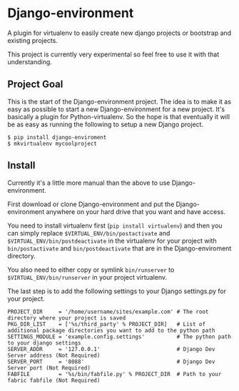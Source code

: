 # Django-environment

A plugin for virtualenv to easily create new django projects or bootstrap and existing projects.

This project is currently very experimental so feel free to use it with that understanding.

## Project Goal
This is the start of the Django-environment project. The idea is to make it as easy as possible to start a new Django-environment for a new project. It's basically a plugin for Python-virtualenv. So the hope is that eventually it will be as easy as running the following to setup a new Django project.

	$ pip install django-enviroment
	$ mkvirtualenv mycoolproject

## Install
Currently it's a little more manual than the above to use Django-environment.

First download or clone Django-environment and put the Django-environment anywhere on your hard drive that you want and have access.

You need to install virtualenv first (`pip install virtualenv`) and then you can simply replace `$VIRTUAL_ENV/bin/postactivate` and `$VIRTUAL_ENV/bin/postdeactivate` in the virtualenv for your project with `bin/postactivate` and `bin/postdeactivate` that are in the Django-enviroment directory.

You also need to either copy or symlink `bin/runserver` to  `$VIRTUAL_ENV/bin/runserver` in your project virtualenv.

The last step is to add the following settings to your Django settings.py for your project.

	PROJECT_DIR     = '/home/username/sites/example.com' # The root directory where your project is saved
	PKG_DIR_LIST    = ['%s/third_party' % PROJECT_DIR]   # List of additional package directories you want to add to the python path
	SETTINGS_MODULE = 'example.config.settings'          # The python path to your django settings
	SERVER_ADDR     = '127.0.0.1'                        # Django Dev Server address (Not Required)
	SERVER_PORT     = '8088'                             # Django Dev Server port (Not Required)
	FABFILE         = '%s/bin/fabfile.py' % PROJECT_DIR  # Path to your fabric fabfile (Not Required)